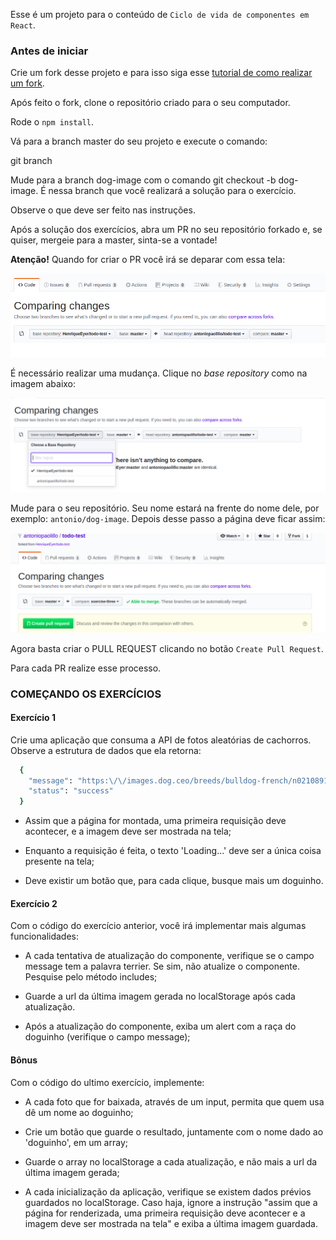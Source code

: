 Esse é um projeto para o conteúdo de `Ciclo de vida de componentes em React`.

### Antes de iniciar

Crie um fork desse projeto e para isso siga esse [tutorial de como realizar um fork](https://guides.github.com/activities/forking/).

Após feito o fork, clone o repositório criado para o seu computador.

Rode o `npm install`.

Vá para a branch master do seu projeto e execute o comando:

git branch

Mude para a branch dog-image com o comando git checkout -b dog-image. É nessa branch que você realizará a solução para o exercício.

Observe o que deve ser feito nas instruções.

Após a solução dos exercícios, abra um PR no seu repositório forkado e, se quiser, mergeie para a master, sinta-se a vontade!

**Atenção!** Quando for criar o PR você irá se deparar com essa tela:

![PR do exercício](images/example-pr.png)

É necessário realizar uma mudança. Clique no *base repository* como na imagem abaixo:

![Mudando a base do repositório](images/change-base.png)

Mude para o seu repositório. Seu nome estará na frente do nome dele, por exemplo: `antonio/dog-image`. Depois desse passo a página deve ficar assim:

![Após mudança](images/after-change.png)

Agora basta criar o PULL REQUEST clicando no botão `Create Pull Request`.

Para cada PR realize esse processo.

### COMEÇANDO OS EXERCÍCIOS

#### Exercício 1

Crie uma aplicação que consuma a API de fotos aleatórias de cachorros. Observe a estrutura de dados que ela retorna:

```bash 
  {
    "message": "https:\/\/images.dog.ceo/breeds/bulldog-french/n02108915_5306.jpg",
    "status": "success"
  }
```
  -  Assim que a página for montada, uma primeira requisição deve acontecer, e a imagem deve ser mostrada na tela;

  -  Enquanto a requisição é feita, o texto 'Loading...' deve ser a única coisa presente na tela;

  -  Deve existir um botão que, para cada clique, busque mais um doguinho.


#### Exercício 2

Com o código do exercício anterior, você irá implementar mais algumas funcionalidades:

-  A cada tentativa de atualização do componente, verifique se o campo message tem a palavra terrier. Se sim, não atualize o componente. Pesquise pelo método includes;

-  Guarde a url da última imagem gerada no localStorage após cada atualização.

-  Após a atualização do componente, exiba um alert com a raça do doguinho (verifique o campo message);

#### Bônus

Com o código do ultimo exercício, implemente:

-  A cada foto que for baixada, através de um input, permita que quem usa dê um nome ao doguinho;

-  Crie um botão que guarde o resultado, juntamente com o nome dado ao 'doguinho', em um array;

-  Guarde o array no localStorage a cada atualização, e não mais a url da última imagem gerada;

-  A cada inicialização da aplicação, verifique se existem dados prévios guardados no localStorage. Caso haja, ignore a instrução "assim que a página for renderizada, uma primeira requisição deve acontecer e a imagem deve ser mostrada na tela" e exiba a última imagem guardada.